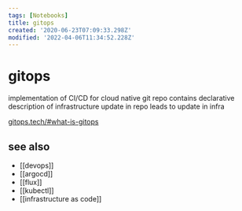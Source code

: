 ```yaml
---
tags: [Notebooks]
title: gitops
created: '2020-06-23T07:09:33.298Z'
modified: '2022-04-06T11:34:52.228Z'
---
```


# gitops

implementation of CI/CD for cloud native
git repo contains declarative description of infrastructure
update in repo leads to update in infra

[gitops.tech/#what-is-gitops](https://www.gitops.tech/#what-is-gitops)

## see also

- [[devops]]
- [[argocd]]
- [[flux]]
- [[kubectl]]
- [[infrastructure as code]]

